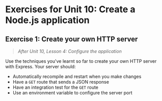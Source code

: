 # Exercises for Unit 10: Create a Node.js application

## Exercise 1: Create your own HTTP server

> _After Unit 10, Lesson 4: Configure the application_

Use the techniques you've learnt so far to create your own HTTP server with Express. Your server should:

- Automatically recompile and restart when you make changes
- Have a `GET` route that sends a JSON response
- Have an integration test for the `GET` route
- Use an environment variable to configure the server port
